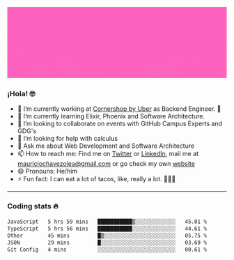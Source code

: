 ![Banner](banner.gif)

### ¡Hola! 🤓

- 🔭 I’m currently working at [Cornershop by Uber](https://cornershopapp.com) as Backend Engineer. 🥑
- 🌱 I’m currently learning Elixir, Phoenix and Software Architecture.
- 👯 I’m looking to collaborate on events with GitHub Campus Experts and GDG's
- 🤔 I’m looking for help with calculus
- 💬 Ask me about Web Development and Software Architecture
- 📫 How to reach me: Find me on [Twitter](https://twitter.com/ultr4nerd) or [LinkedIn](https://www.linkedin.com/in/mauricio-chávez-olea-4b46b7147/), mail me at [mauriciochavezolea@gmail.com](mailto:mauriciochavezolea@gmail.com) or go check my own [website](mauriciochavez.surge.sh)
- 😄 Pronouns: He/him
- ⚡ Fun fact: I can eat a lot of tacos, like, really a lot. 🌮🌮🌮

---

### Coding stats 🔥

<!--START_SECTION:waka-->
```text
JavaScript   5 hrs 59 mins   ███████████▒░░░░░░░░░░░░░   45.01 % 
TypeScript   5 hrs 56 mins   ███████████░░░░░░░░░░░░░░   44.61 % 
Other        45 mins         █▒░░░░░░░░░░░░░░░░░░░░░░░   05.75 % 
JSON         29 mins         █░░░░░░░░░░░░░░░░░░░░░░░░   03.69 % 
Git Config   4 mins          ░░░░░░░░░░░░░░░░░░░░░░░░░   00.61 % 
```
<!--END_SECTION:waka-->
